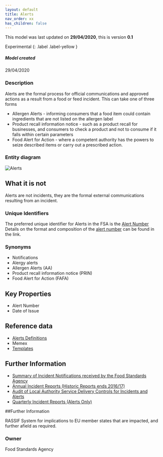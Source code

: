 ```yaml
---
layout: default
title: Alerts
nav_order: xx
has_children: false
---
```


This model was last updated on **29/04/2020**, this is version **0.1**

Experimental
{: .label .label-yellow }

##### Model created
29/04/2020

### Description
Alerts are the formal process for official communications and approved actions as a result from a food or feed incident.  This can take one of three forms

*   Allergen Alerts - informing consumers that a food item could contain ingredients that are not listed on the allergen label
*   Product recall information notice - such as a product recall for businesses, and consumers to check a product and not to consume if it falls within certain parameters
*   Food Alert for Action - where a competent authority has the powers to seize described items or carry out a prescribed action.


### Entity diagram
![Alerts](/enterprise-data-models/entities/diagrams/Alert.png)

## What it is not
Alerts are not incidents, they are the formal external communications resulting from an incident.

### Unique Identifiers
The preferred unique identifier for Alerts in the FSA is the [Alert Number](/enterprise-data-models/patterns/alert.md)  Details on the format and composition of the [alert number](/enterprise-data-models/patterns/alert.md) can be found in the link.


### Synonyms
*   Notifications
*   Alergy alerts
*   Allergen Alerts (AA)
*   Product recall information notice (PRIN)
*   Food Alert for Action (FAFA)

## Key Properties
*   Alert Number
*   Date of Issue

## Reference data
*   [Alerts Definitions](https://data.food.gov.uk/codes/alerts/_def)
*   Memex
*   [Templates](https://foodgov.sharepoint.com/consumerprotection/Pages/Standard-Operating-Procedures-(SOP)-for-Incidents.aspx)

## Further Information
*   [Summary of Incident Notifications received by the Food Standards Agency](https://data.food.gov.uk/catalog/datasets/f0db1a56-1088-4199-9e42-ddcde2546237)
*   [Annual Incident Reports (Historic Reports ends 2016/17)](https://data.food.gov.uk/catalog/datasets/77647fe3-5c51-43a5-82ce-1fcaf64479c2)
*   [Audit of Local Authority Service Delivery Controls for Incidents and Alerts](https://data.food.gov.uk/catalog/datasets/a32956fb-6039-4c63-9c98-68a641e89cb6)
*   [Quarterly Incident Reports (Alerts Only)](https://data.food.gov.uk/catalog/datasets/168f0873-4c1c-4bcf-8033-03342ed236e9)


##Further Information

RASSIF System for implications to EU member states that are impacted, and further afield as required.  

### Owner
Food Standards Agency
